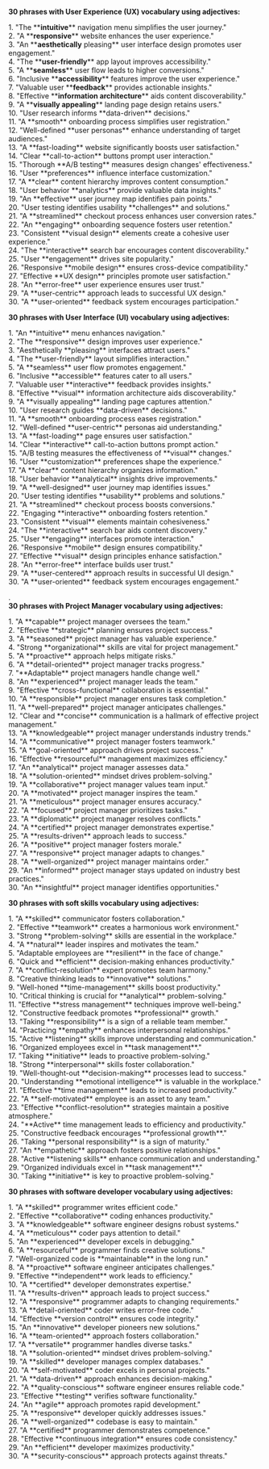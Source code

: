 **30 phrases with User Experience (UX) vocabulary using adjectives:**

1\. "The \*\***intuitive**\*\* navigation menu simplifies the user journey."  
2\. "A \*\***responsive**\*\* website enhances the user experience."  
3\. "An \*\***aesthetically** pleasing\*\* user interface design promotes user engagement."  
4\. "The \*\***user-friendly**\*\* app layout improves accessibility."  
5\. "A \*\***seamless**\*\* user flow leads to higher conversions."  
6\. "Inclusive \*\***accessibility**\*\* features improve the user experience."  
7\. "Valuable user \*\***feedback**\*\* provides actionable insights."  
8\. "Effective \*\***information architecture**\*\* aids content discoverability."  
9\. "A \*\***visually appealing**\*\* landing page design retains users."  
10\. "User research informs \*\*data-driven\*\* decisions."  
11\. "A \*\*smooth\*\* onboarding process simplifies user registration."  
12\. "Well-defined \*\*user personas\*\* enhance understanding of target audiences."  
13\. "A \*\*fast-loading\*\* website significantly boosts user satisfaction."  
14\. "Clear \*\*call-to-action\*\* buttons prompt user interaction."  
15\. "Thorough \*\*A/B testing\*\* measures design changes' effectiveness."  
16\. "User \*\*preferences\*\* influence interface customization."  
17\. "A \*\*clear\*\* content hierarchy improves content consumption."  
18\. "User behavior \*\*analytics\*\* provide valuable data insights."  
19\. "An \*\*effective\*\* user journey map identifies pain points."  
20\. "User testing identifies usability \*\*challenges\*\* and solutions."  
21\. "A \*\*streamlined\*\* checkout process enhances user conversion rates."  
22\. "An \*\*engaging\*\* onboarding sequence fosters user retention."  
23\. "Consistent \*\*visual design\*\* elements create a cohesive user experience."  
24\. "The \*\*interactive\*\* search bar encourages content discoverability."  
25\. "User \*\*engagement\*\* drives site popularity."  
26\. "Responsive \*\*mobile design\*\* ensures cross-device compatibility."  
27\. "Effective \*\*UX design\*\* principles promote user satisfaction."  
28\. "An \*\*error-free\*\* user experience ensures user trust."  
29\. "A \*\*user-centric\*\* approach leads to successful UX design."  
30\. "A \*\*user-oriented\*\* feedback system encourages participation."

 **30 phrases with User Interface (UI) vocabulary using adjectives:**

1\. "An \*\*intuitive\*\* menu enhances navigation."  
2\. "The \*\*responsive\*\* design improves user experience."  
3\. "Aesthetically \*\*pleasing\*\* interfaces attract users."  
4\. "The \*\*user-friendly\*\* layout simplifies interaction."  
5\. "A \*\*seamless\*\* user flow promotes engagement."  
6\. "Inclusive \*\*accessible\*\* features cater to all users."  
7\. "Valuable user \*\*interactive\*\* feedback provides insights."  
8\. "Effective \*\*visual\*\* information architecture aids discoverability."  
9\. "A \*\*visually appealing\*\* landing page captures attention."  
10\. "User research guides \*\*data-driven\*\* decisions."  
11\. "A \*\*smooth\*\* onboarding process eases registration."  
12\. "Well-defined \*\*user-centric\*\* personas aid understanding."  
13\. "A \*\*fast-loading\*\* page ensures user satisfaction."  
14\. "Clear \*\*interactive\*\* call-to-action buttons prompt action."  
15\. "A/B testing measures the effectiveness of \*\*visual\*\* changes."  
16\. "User \*\*customization\*\* preferences shape the experience."  
17\. "A \*\*clear\*\* content hierarchy organizes information."  
18\. "User behavior \*\*analytical\*\* insights drive improvements."  
19\. "A \*\*well-designed\*\* user journey map identifies issues."  
20\. "User testing identifies \*\*usability\*\* problems and solutions."  
21\. "A \*\*streamlined\*\* checkout process boosts conversions."  
22\. "Engaging \*\*interactive\*\* onboarding fosters retention."  
23\. "Consistent \*\*visual\*\* elements maintain cohesiveness."  
24\. "The \*\*interactive\*\* search bar aids content discovery."  
25\. "User \*\*engaging\*\* interfaces promote interaction."  
26\. "Responsive \*\*mobile\*\* design ensures compatibility."  
27\. "Effective \*\*visual\*\* design principles enhance satisfaction."  
28\. "An \*\*error-free\*\* interface builds user trust."  
29\. "A \*\*user-centered\*\* approach results in successful UI design."  
30\. "A \*\*user-oriented\*\* feedback system encourages engagement."

 .  
**30 phrases with Project Manager vocabulary using adjectives:**

1\. "A \*\*capable\*\* project manager oversees the team."  
2\. "Effective \*\*strategic\*\* planning ensures project success."  
3\. "A \*\*seasoned\*\* project manager has valuable experience."  
4\. "Strong \*\*organizational\*\* skills are vital for project management."  
5\. "A \*\*proactive\*\* approach helps mitigate risks."  
6\. "A \*\*detail-oriented\*\* project manager tracks progress."  
7\. "\*\*Adaptable\*\* project managers handle change well."  
8\. "An \*\*experienced\*\* project manager leads the team."  
9\. "Effective \*\*cross-functional\*\* collaboration is essential."  
10\. "A \*\*responsible\*\* project manager ensures task completion."  
11\. "A \*\*well-prepared\*\* project manager anticipates challenges."  
12\. "Clear and \*\*concise\*\* communication is a hallmark of effective project management."  
13\. "A \*\*knowledgeable\*\* project manager understands industry trends."  
14\. "A \*\*communicative\*\* project manager fosters teamwork."  
15\. "A \*\*goal-oriented\*\* approach drives project success."  
16\. "Effective \*\*resourceful\*\* management maximizes efficiency."  
17\. "An \*\*analytical\*\* project manager assesses data."  
18\. "A \*\*solution-oriented\*\* mindset drives problem-solving."  
19\. "A \*\*collaborative\*\* project manager values team input."  
20\. "A \*\*motivated\*\* project manager inspires the team."  
21\. "A \*\*meticulous\*\* project manager ensures accuracy."  
22\. "A \*\*focused\*\* project manager prioritizes tasks."  
23\. "A \*\*diplomatic\*\* project manager resolves conflicts."  
24\. "A \*\*certified\*\* project manager demonstrates expertise."  
25\. "A \*\*results-driven\*\* approach leads to success."  
26\. "A \*\*positive\*\* project manager fosters morale."  
27\. "A \*\*responsive\*\* project manager adapts to changes."  
28\. "A \*\*well-organized\*\* project manager maintains order."  
29\. "An \*\*informed\*\* project manager stays updated on industry best practices."  
30\. "An \*\*insightful\*\* project manager identifies opportunities."  
   
**30 phrases with soft skills vocabulary using adjectives:**

1\. "A \*\*skilled\*\* communicator fosters collaboration."  
2\. "Effective \*\*teamwork\*\* creates a harmonious work environment."  
3\. "Strong \*\*problem-solving\*\* skills are essential in the workplace."  
4\. "A \*\*natural\*\* leader inspires and motivates the team."  
5\. "Adaptable employees are \*\*resilient\*\* in the face of change."  
6\. "Quick and \*\*efficient\*\* decision-making enhances productivity."  
7\. "A \*\*conflict-resolution\*\* expert promotes team harmony."  
8\. "Creative thinking leads to \*\*innovative\*\* solutions."  
9\. "Well-honed \*\*time-management\*\* skills boost productivity."  
10\. "Critical thinking is crucial for \*\*analytical\*\* problem-solving."  
11\. "Effective \*\*stress management\*\* techniques improve well-being."  
12\. "Constructive feedback promotes \*\*professional\*\* growth."  
13\. "Taking \*\*responsibility\*\* is a sign of a reliable team member."  
14\. "Practicing \*\*empathy\*\* enhances interpersonal relationships."  
15\. "Active \*\*listening\*\* skills improve understanding and communication."  
16\. "Organized employees excel in \*\*task management\*\*."  
17\. "Taking \*\*initiative\*\* leads to proactive problem-solving."  
18\. "Strong \*\*interpersonal\*\* skills foster collaboration."  
19\. "Well-thought-out \*\*decision-making\*\* processes lead to success."  
20\. "Understanding \*\*emotional intelligence\*\* is valuable in the workplace."  
21\. "Effective \*\*time management\*\* leads to increased productivity."  
22\. "A \*\*self-motivated\*\* employee is an asset to any team."  
23\. "Effective \*\*conflict-resolution\*\* strategies maintain a positive atmosphere."  
24\. "\*\*Active\*\* time management leads to efficiency and productivity."  
25\. "Constructive feedback encourages \*\*professional growth\*\*."  
26\. "Taking \*\*personal responsibility\*\* is a sign of maturity."  
27\. "An \*\*empathetic\*\* approach fosters positive relationships."  
28\. "Active \*\*listening skills\*\* enhance communication and understanding."  
29\. "Organized individuals excel in \*\*task management\*\*."  
30\. "Taking \*\*initiative\*\* is key to proactive problem-solving."

   
**30 phrases with software developer vocabulary using adjectives:**

1\. "A \*\*skilled\*\* programmer writes efficient code."  
2\. "Effective \*\*collaborative\*\* coding enhances productivity."  
3\. "A \*\*knowledgeable\*\* software engineer designs robust systems."  
4\. "A \*\*meticulous\*\* coder pays attention to detail."  
5\. "An \*\*experienced\*\* developer excels in debugging."  
6\. "A \*\*resourceful\*\* programmer finds creative solutions."  
7\. "Well-organized code is \*\*maintainable\*\* in the long run."  
8\. "A \*\*proactive\*\* software engineer anticipates challenges."  
9\. "Effective \*\*independent\*\* work leads to efficiency."  
10\. "A \*\*certified\*\* developer demonstrates expertise."  
11\. "A \*\*results-driven\*\* approach leads to project success."  
12\. "A \*\*responsive\*\* programmer adapts to changing requirements."  
13\. "A \*\*detail-oriented\*\* coder writes error-free code."  
14\. "Effective \*\*version control\*\* ensures code integrity."  
15\. "An \*\*innovative\*\* developer pioneers new solutions."  
16\. "A \*\*team-oriented\*\* approach fosters collaboration."  
17\. "A \*\*versatile\*\* programmer handles diverse tasks."  
18\. "A \*\*solution-oriented\*\* mindset drives problem-solving."  
19\. "A \*\*skilled\*\* developer manages complex databases."  
20\. "A \*\*self-motivated\*\* coder excels in personal projects."  
21\. "A \*\*data-driven\*\* approach enhances decision-making."  
22\. "A \*\*quality-conscious\*\* software engineer ensures reliable code."  
23\. "Effective \*\*testing\*\* verifies software functionality."  
24\. "An \*\*agile\*\* approach promotes rapid development."  
25\. "A \*\*responsive\*\* developer quickly addresses issues."  
26\. "A \*\*well-organized\*\* codebase is easy to maintain."  
27\. "A \*\*certified\*\* programmer demonstrates competence."  
28\. "Effective \*\*continuous integration\*\* ensures code consistency."  
29\. "An \*\*efficient\*\* developer maximizes productivity."  
30\. "A \*\*security-conscious\*\* approach protects against threats."

   
